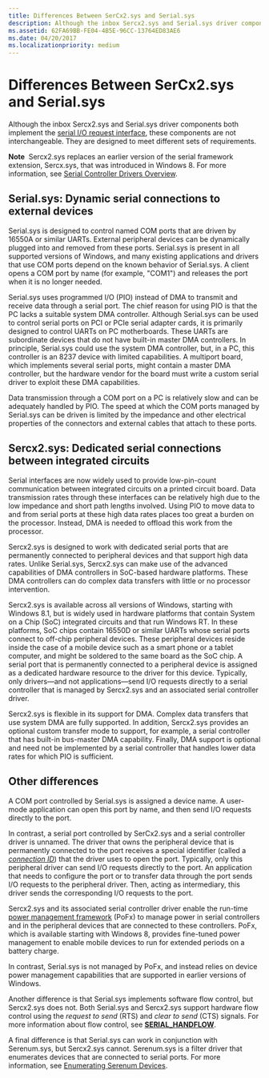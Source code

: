 ```yaml
---
title: Differences Between SerCx2.sys and Serial.sys
description: Although the inbox Sercx2.sys and Serial.sys driver components both implement the serial I/O request interface, these components are not interchangeable. They are designed to meet different sets of requirements.
ms.assetid: 62FA69BB-FE04-4B5E-96CC-13764ED83AE6
ms.date: 04/20/2017
ms.localizationpriority: medium
---
```


# Differences Between SerCx2.sys and Serial.sys


Although the inbox Sercx2.sys and Serial.sys driver components both implement the [serial I/O request interface](serial-i-o-request-interface.md), these components are not interchangeable. They are designed to meet different sets of requirements.

**Note**  Sercx2.sys replaces an earlier version of the serial framework extension, Sercx.sys, that was introduced in Windows 8. For more information, see [Serial Controller Drivers Overview](serial-drivers-overview.md).

 

## Serial.sys: Dynamic serial connections to external devices


Serial.sys is designed to control named COM ports that are driven by 16550A or similar UARTs. External peripheral devices can be dynamically plugged into and removed from these ports. Serial.sys is present in all supported versions of Windows, and many existing applications and drivers that use COM ports depend on the known behavior of Serial.sys. A client opens a COM port by name (for example, "COM1") and releases the port when it is no longer needed.

Serial.sys uses programmed I/O (PIO) instead of DMA to transmit and receive data through a serial port. The chief reason for using PIO is that the PC lacks a suitable system DMA controller. Although Serial.sys can be used to control serial ports on PCI or PCIe serial adapter cards, it is primarily designed to control UARTs on PC motherboards. These UARTs are subordinate devices that do not have built-in master DMA controllers. In principle, Serial.sys could use the system DMA controller, but, in a PC, this controller is an 8237 device with limited capabilities. A multiport board, which implements several serial ports, might contain a master DMA controller, but the hardware vendor for the board must write a custom serial driver to exploit these DMA capabilities.

Data transmission through a COM port on a PC is relatively slow and can be adequately handled by PIO. The speed at which the COM ports managed by Serial.sys can be driven is limited by the impedance and other electrical properties of the connectors and external cables that attach to these ports.

## Sercx2.sys: Dedicated serial connections between integrated circuits


Serial interfaces are now widely used to provide low-pin-count communication between integrated circuits on a printed circuit board. Data transmission rates through these interfaces can be relatively high due to the low impedance and short path lengths involved. Using PIO to move data to and from serial ports at these high data rates places too great a burden on the processor. Instead, DMA is needed to offload this work from the processor.

Sercx2.sys is designed to work with dedicated serial ports that are permanently connected to peripheral devices and that support high data rates. Unlike Serial.sys, Sercx2.sys can make use of the advanced capabilities of DMA controllers in SoC-based hardware platforms. These DMA controllers can do complex data transfers with little or no processor intervention.

Sercx2.sys is available across all versions of Windows, starting with Windows 8.1, but is widely used in hardware platforms that contain System on a Chip (SoC) integrated circuits and that run Windows RT. In these platforms, SoC chips contain 16550D or similar UARTs whose serial ports connect to off-chip peripheral devices. These peripheral devices reside inside the case of a mobile device such as a smart phone or a tablet computer, and might be soldered to the same board as the SoC chip. A serial port that is permanently connected to a peripheral device is assigned as a dedicated hardware resource to the driver for this device. Typically, only drivers—and not applications—send I/O requests directly to a serial controller that is managed by Sercx2.sys and an associated serial controller driver.

Sercx2.sys is flexible in its support for DMA. Complex data transfers that use system DMA are fully supported. In addition, Sercx2.sys provides an optional custom transfer mode to support, for example, a serial controller that has built-in bus-master DMA capability. Finally, DMA support is optional and need not be implemented by a serial controller that handles lower data rates for which PIO is sufficient.

## Other differences


A COM port controlled by Serial.sys is assigned a device name. A user-mode application can open this port by name, and then send I/O requests directly to the port.

In contrast, a serial port controlled by SerCx2.sys and a serial controller driver is unnamed. The driver that owns the peripheral device that is permanently connected to the port receives a special identifier (called a [*connection ID*](connection-ids-for-serially-connected-peripheral-devices.md)) that the driver uses to open the port. Typically, only this peripheral driver can send I/O requests directly to the port. An application that needs to configure the port or to transfer data through the port sends I/O requests to the peripheral driver. Then, acting as intermediary, this driver sends the corresponding I/O requests to the port.

Sercx2.sys and its associated serial controller driver enable the run-time [power management framework](https://msdn.microsoft.com/library/windows/hardware/hh406637) (PoFx) to manage power in serial controllers and in the peripheral devices that are connected to these controllers. PoFx, which is available starting with Windows 8, provides fine-tuned power management to enable mobile devices to run for extended periods on a battery charge.

In contrast, Serial.sys is not managed by PoFx, and instead relies on device power management capabilities that are supported in earlier versions of Windows.

Another difference is that Serial.sys implements software flow control, but Sercx2.sys does not. Both Serial.sys and Sercx2.sys support hardware flow control using the *request to send* (RTS) and *clear to send* (CTS) signals. For more information about flow control, see [**SERIAL\_HANDFLOW**](https://msdn.microsoft.com/library/windows/hardware/jj680685).

A final difference is that Serial.sys can work in conjunction with Serenum.sys, but Sercx2.sys cannot. Serenum.sys is a filter driver that enumerates devices that are connected to serial ports. For more information, see [Enumerating Serenum Devices](enumerating-serenum-devices.md).

 

 





